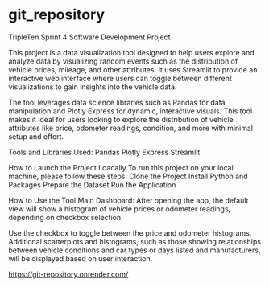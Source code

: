 # git_repository
TripleTen Sprint 4  Software Development Project


This project is a data visualization tool designed to help users explore and analyze data by visualizing random events such as the distribution of vehicle prices, mileage, and other attributes. It uses Streamlit to provide an interactive web interface where users can toggle between different visualizations to gain insights into the vehicle data. 

The tool leverages data science libraries such as Pandas for data manipulation and Plotly Express for dynamic, interactive visuals. This tool makes it ideal for users looking to explore the distribution of vehicle attributes like price, odometer readings, condition, and more with minimal setup and effort. 

Tools and Libraries Used: 
Pandas
Plotly Express
Streamlit 

How to Launch the Project Loacally 
To run this project on your local machine, please follow these steps: 
Clone the Project
Install Python and Packages 
Prepare the Dataset 
Run the Application 

How to Use the Tool
Main Dashboard: After opening the app, the default view will show a histogram of vehicle prices or odometer readings, depending on checkbox selection. 

Use the checkbox to toggle between the price and odometer histograms. 
Additional scatterplots and histograms, such as those showing relationships between vehicle conditions and car types or days listed and manufacturers, will be displayed based on user interaction. 

https://git-repository.onrender.com/


